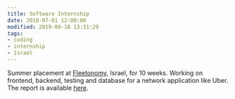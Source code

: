 ```yaml
---
title: Software Internship
date: 2018-07-01 12:00:00
modified: 2019-09-18 13:31:29
tags:
- coding
- internship
- Israel
---
```


Summer placement at [Fleetonomy](https://fleetonomy.io/), Israel, for 10 weeks. Working on frontend, backend, testing and database for a network application like Uber. The report is available [here](/uploads/Summer_2018_Intern_Report.pdf).
